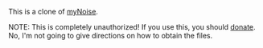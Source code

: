 This is a clone of [myNoise](https://mynoise.net/).

NOTE: This is completely unauthorized! If you use this, you should 
[donate](https://mynoise.net/donate.php). No, I'm not going to give directions
on how to obtain the files.
